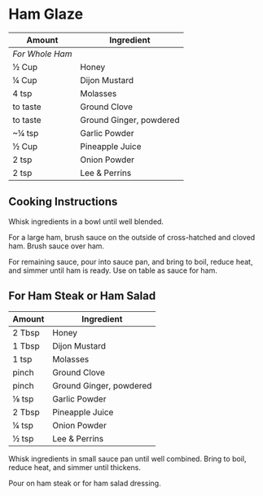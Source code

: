 # Ham Glaze

|Amount | Ingredient|
|----|----|
*For Whole Ham* |
½ Cup | Honey
¼ Cup | Dijon Mustard
4 tsp | Molasses
to taste | Ground Clove
to taste | Ground Ginger, powdered
\~¼ tsp| Garlic Powder
½ Cup | Pineapple Juice
2 tsp | Onion Powder
2 tsp | Lee & Perrins

## Cooking Instructions

Whisk ingredients in a bowl until well blended.

For a large ham, brush sauce on the outside of cross-hatched and cloved ham.
Brush sauce over ham.

For remaining sauce, pour into sauce pan, and bring to boil, reduce heat, and simmer until ham is ready.  Use on table as sauce for ham.

## For Ham Steak or Ham Salad
|Amount | Ingredient|
|----|----|
2 Tbsp | Honey
1 Tbsp | Dijon Mustard
1 tsp | Molasses
pinch | Ground Clove
pinch | Ground Ginger, powdered
⅛ tsp| Garlic Powder
2 Tbsp | Pineapple Juice
¼ tsp | Onion Powder
½ tsp | Lee & Perrins

Whisk ingredients in small sauce pan until well combined.
Bring to boil, reduce heat, and simmer until thickens.

Pour on ham steak or for ham salad dressing.

